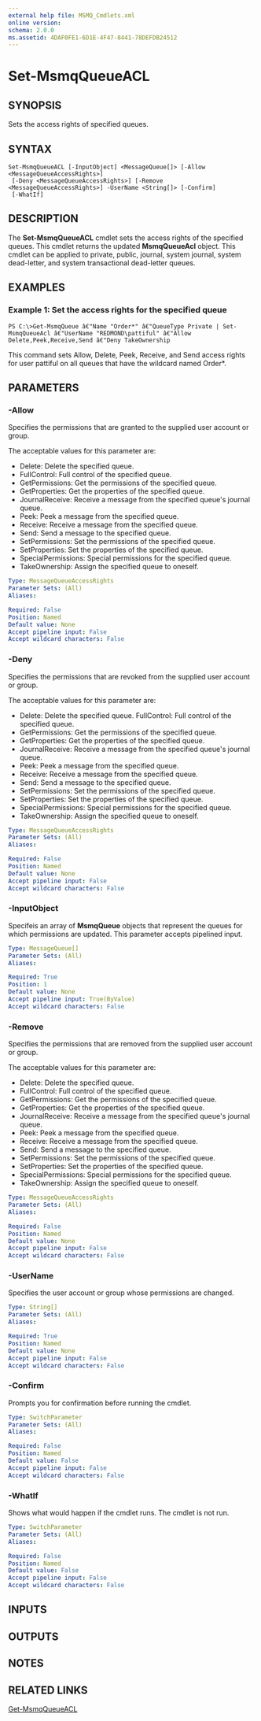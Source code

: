 ```yaml
---
external help file: MSMQ_Cmdlets.xml
online version: 
schema: 2.0.0
ms.assetid: 4DAF0FE1-6D1E-4F47-8441-78DEFDB24512
---
```


# Set-MsmqQueueACL

## SYNOPSIS
Sets the access rights of specified queues.

## SYNTAX

```
Set-MsmqQueueACL [-InputObject] <MessageQueue[]> [-Allow <MessageQueueAccessRights>]
 [-Deny <MessageQueueAccessRights>] [-Remove <MessageQueueAccessRights>] -UserName <String[]> [-Confirm]
 [-WhatIf]
```

## DESCRIPTION
The **Set-MsmqQueueACL** cmdlet sets the access rights of the specified queues.
This cmdlet returns the updated **MsmqQueueAcl** object.
This cmdlet can be applied to private, public, journal, system journal, system dead-letter, and system transactional dead-letter queues.

## EXAMPLES

### Example 1: Set the access rights for the specified queue
```
PS C:\>Get-MsmqQueue â€"Name "Order*" â€"QueueType Private | Set-MsmqQueueAcl â€"UserName "REDMOND\pattiful" â€"Allow Delete,Peek,Receive,Send â€"Deny TakeOwnership
```

This command sets Allow, Delete, Peek, Receive, and Send access rights for user pattiful on all queues that have the wildcard named Order*.

## PARAMETERS

### -Allow
Specifies the permissions that are granted to the supplied user account or group.

The acceptable values for this parameter are:

- Delete: Delete the specified queue. 
- FullControl: Full control of the specified queue. 
- GetPermissions: Get the permissions of the specified queue. 
- GetProperties: Get the properties of the specified queue. 
- JournalReceive: Receive a message from the specified queue's journal queue. 
- Peek: Peek a message from the specified queue. 
- Receive: Receive a message from the specified queue. 
- Send: Send a message to the specified queue. 
- SetPermissions: Set the permissions of the specified queue. 
- SetProperties: Set the properties of the specified queue. 
- SpecialPermissions: Special permissions for the specified queue. 
- TakeOwnership: Assign the specified queue to oneself.

```yaml
Type: MessageQueueAccessRights
Parameter Sets: (All)
Aliases: 

Required: False
Position: Named
Default value: None
Accept pipeline input: False
Accept wildcard characters: False
```

### -Deny
Specifies the permissions that are revoked from the supplied user account or group.

The acceptable values for this parameter are:

- Delete: Delete the specified queue. 
FullControl: Full control of the specified queue. 
- GetPermissions: Get the permissions of the specified queue. 
- GetProperties: Get the properties of the specified queue. 
- JournalReceive: Receive a message from the specified queue's journal queue. 
- Peek: Peek a message from the specified queue. 
- Receive: Receive a message from the specified queue. 
- Send: Send a message to the specified queue. 
- SetPermissions: Set the permissions of the specified queue. 
- SetProperties: Set the properties of the specified queue. 
- SpecialPermissions: Special permissions for the specified queue. 
- TakeOwnership: Assign the specified queue to oneself.

```yaml
Type: MessageQueueAccessRights
Parameter Sets: (All)
Aliases: 

Required: False
Position: Named
Default value: None
Accept pipeline input: False
Accept wildcard characters: False
```

### -InputObject
Specifeis an array of **MsmqQueue** objects that represent the queues for which permissions are updated.
This parameter accepts pipelined input.

```yaml
Type: MessageQueue[]
Parameter Sets: (All)
Aliases: 

Required: True
Position: 1
Default value: None
Accept pipeline input: True(ByValue)
Accept wildcard characters: False
```

### -Remove
Specifies the permissions that are removed from the supplied user account or group.

The acceptable values for this parameter are:

- Delete: Delete the specified queue. 
- FullControl: Full control of the specified queue. 
- GetPermissions: Get the permissions of the specified queue. 
- GetProperties: Get the properties of the specified queue. 
- JournalReceive: Receive a message from the specified queue's journal queue. 
- Peek: Peek a message from the specified queue. 
- Receive: Receive a message from the specified queue. 
- Send: Send a message to the specified queue. 
- SetPermissions: Set the permissions of the specified queue. 
- SetProperties: Set the properties of the specified queue. 
- SpecialPermissions: Special permissions for the specified queue. 
- TakeOwnership: Assign the specified queue to oneself.

```yaml
Type: MessageQueueAccessRights
Parameter Sets: (All)
Aliases: 

Required: False
Position: Named
Default value: None
Accept pipeline input: False
Accept wildcard characters: False
```

### -UserName
Specifies the user account or group whose permissions are changed.

```yaml
Type: String[]
Parameter Sets: (All)
Aliases: 

Required: True
Position: Named
Default value: None
Accept pipeline input: False
Accept wildcard characters: False
```

### -Confirm
Prompts you for confirmation before running the cmdlet.

```yaml
Type: SwitchParameter
Parameter Sets: (All)
Aliases: 

Required: False
Position: Named
Default value: False
Accept pipeline input: False
Accept wildcard characters: False
```

### -WhatIf
Shows what would happen if the cmdlet runs.
The cmdlet is not run.

```yaml
Type: SwitchParameter
Parameter Sets: (All)
Aliases: 

Required: False
Position: Named
Default value: False
Accept pipeline input: False
Accept wildcard characters: False
```

## INPUTS

## OUTPUTS

## NOTES

## RELATED LINKS

[Get-MsmqQueueACL](./Get-MsmqQueueACL.md)

